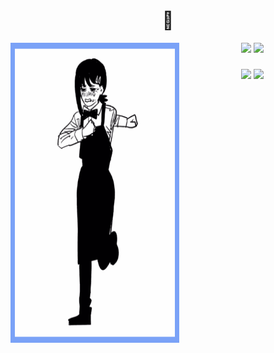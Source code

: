 <h1 align="center">🤨</h1>

<p align="center">
  <img src="kobeni_border_whitebg.gif" align="left" height="480" width="270"/>
  <img src="https://skillicons.dev/icons?i=py,apple,cpp,c" height="60" />
  <img src="https://skillicons.dev/icons?i=jetbrains,bash,neovim,octave,julia" height="60" />
</p>

###

<div align="center">
  <img src="https://streak-stats.demolab.com?user=itsFeby&theme=tokyonight&hide_border=false&border_radius=5" height="150" />
  <img src="https://github-readme-stats.vercel.app/api/top-langs/?username=itsFeby&layout=compact&theme=tokyonight&hide_border=false" height="150" />
</div>

###

